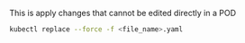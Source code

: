 
This is apply changes that cannot be edited directly in a POD
```bash
kubectl replace --force -f <file_name>.yaml
```
